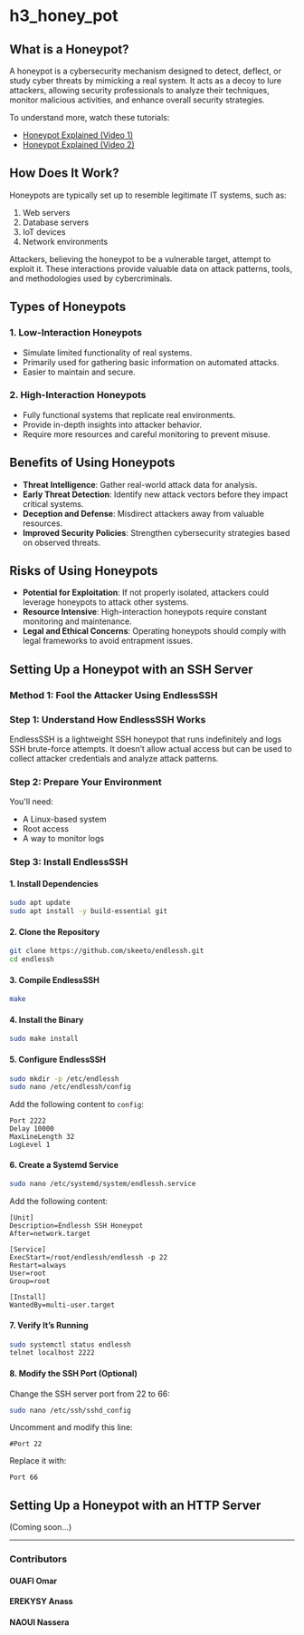 # h3_honey_pot

## What is a Honeypot?
A honeypot is a cybersecurity mechanism designed to detect, deflect, or study cyber threats by mimicking a real system. It acts as a decoy to lure attackers, allowing security professionals to analyze their techniques, monitor malicious activities, and enhance overall security strategies.

To understand more, watch these tutorials:
- [Honeypot Explained (Video 1)](https://www.youtube.com/watch?v=gI8LnMAhBv8)
- [Honeypot Explained (Video 2)](https://www.youtube.com/watch?v=o3thhfKN6iQ)

## How Does It Work?
Honeypots are typically set up to resemble legitimate IT systems, such as:
1. Web servers
2. Database servers
3. IoT devices
4. Network environments

Attackers, believing the honeypot to be a vulnerable target, attempt to exploit it. These interactions provide valuable data on attack patterns, tools, and methodologies used by cybercriminals.

## Types of Honeypots
### 1. Low-Interaction Honeypots
- Simulate limited functionality of real systems.
- Primarily used for gathering basic information on automated attacks.
- Easier to maintain and secure.

### 2. High-Interaction Honeypots
- Fully functional systems that replicate real environments.
- Provide in-depth insights into attacker behavior.
- Require more resources and careful monitoring to prevent misuse.

## Benefits of Using Honeypots
- **Threat Intelligence**: Gather real-world attack data for analysis.
- **Early Threat Detection**: Identify new attack vectors before they impact critical systems.
- **Deception and Defense**: Misdirect attackers away from valuable resources.
- **Improved Security Policies**: Strengthen cybersecurity strategies based on observed threats.

## Risks of Using Honeypots
- **Potential for Exploitation**: If not properly isolated, attackers could leverage honeypots to attack other systems.
- **Resource Intensive**: High-interaction honeypots require constant monitoring and maintenance.
- **Legal and Ethical Concerns**: Operating honeypots should comply with legal frameworks to avoid entrapment issues.

## Setting Up a Honeypot with an SSH Server
### Method 1: Fool the Attacker Using EndlessSSH

### Step 1: Understand How EndlessSSH Works
EndlessSSH is a lightweight SSH honeypot that runs indefinitely and logs SSH brute-force attempts. It doesn’t allow actual access but can be used to collect attacker credentials and analyze attack patterns.

### Step 2: Prepare Your Environment
You'll need:
- A Linux-based system
- Root access
- A way to monitor logs

### Step 3: Install EndlessSSH
#### 1. Install Dependencies
```bash
sudo apt update
sudo apt install -y build-essential git
```

#### 2. Clone the Repository
```bash
git clone https://github.com/skeeto/endlessh.git
cd endlessh
```

#### 3. Compile EndlessSSH
```bash
make
```

#### 4. Install the Binary
```bash
sudo make install
```

#### 5. Configure EndlessSSH
```bash
sudo mkdir -p /etc/endlessh
sudo nano /etc/endlessh/config
```
Add the following content to `config`:
```
Port 2222
Delay 10000
MaxLineLength 32
LogLevel 1
```

#### 6. Create a Systemd Service
```bash
sudo nano /etc/systemd/system/endlessh.service
```
Add the following content:
```
[Unit]
Description=Endlessh SSH Honeypot
After=network.target

[Service]
ExecStart=/root/endlessh/endlessh -p 22
Restart=always
User=root
Group=root

[Install]
WantedBy=multi-user.target
```

#### 7. Verify It’s Running
```bash
sudo systemctl status endlessh
telnet localhost 2222
```

#### 8. Modify the SSH Port (Optional)
Change the SSH server port from 22 to 66:
```bash
sudo nano /etc/ssh/sshd_config
```
Uncomment and modify this line:
```
#Port 22
```
Replace it with:
```
Port 66
```

## Setting Up a Honeypot with an HTTP Server
(Coming soon...)

---
### Contributors
#### OUAFI Omar
#### EREKYSY Anass
#### NAOUI Nassera



